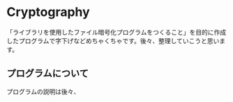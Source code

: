 # Cryptography
「ライブラリを使用したファイル暗号化プログラムをつくること」を目的に作成したプログラムで字下げなどめちゃくちゃです。後々、整理していこうと思います。

## プログラムについて
プログラムの説明は後々、
